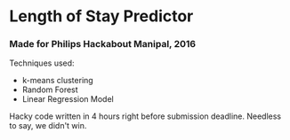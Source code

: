 # Length of Stay Predictor
### Made for Philips Hackabout Manipal, 2016

Techniques used:

 * k-means clustering
 * Random Forest
 * Linear Regression Model

Hacky code written in 4 hours right before submission deadline. Needless to say, we didn't win.